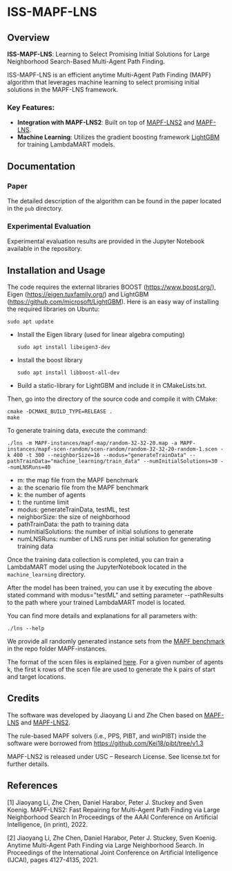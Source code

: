 # ISS-MAPF-LNS

## Overview

**ISS-MAPF-LNS**: Learning to Select Promising Initial Solutions for Large Neighborhood Search-Based Multi-Agent Path Finding.

ISS-MAPF-LNS is an efficient anytime Multi-Agent Path Finding (MAPF) algorithm that leverages machine learning to select promising initial solutions in the MAPF-LNS framework.

### Key Features:
- **Integration with MAPF-LNS2**: Built on top of [MAPF-LNS2](https://github.com/Jiaoyang-Li/MAPF-LNS2) and [MAPF-LNS](https://github.com/Jiaoyang-Li/MAPF-LNS).
- **Machine Learning**: Utilizes the gradient boosting framework [LightGBM](https://github.com/microsoft/LightGBM) for training LambdaMART models.

## Documentation

### Paper
The detailed description of the algorithm can be found in the paper located in the `pub` directory.

### Experimental Evaluation
Experimental evaluation results are provided in the Jupyter Notebook available in the repository.


## Installation and Usage

The code requires the external libraries 
BOOST (https://www.boost.org/), Eigen (https://eigen.tuxfamily.org/) and LightGBM (https://github.com/microsoft/LightGBM). 
Here is an easy way of installing the required libraries on Ubuntu:
```shell script
sudo apt update
```
- Install the Eigen library (used for linear algebra computing)
    ```shell script
    sudo apt install libeigen3-dev
    ```
- Install the boost library 
    ```shell script
    sudo apt install libboost-all-dev
    ```
- Build a static-library for LightGBM and include it in CMakeLists.txt.
   
Then, go into the directory of the source code and compile it with CMake: 
```shell script
cmake -DCMAKE_BUILD_TYPE=RELEASE .
make
```

To generate training data, execute the command:
```
./lns -m MAPF-instances/mapf-map/random-32-32-20.map -a MAPF-instances/mapf-scen-random/scen-random/random-32-32-20-random-1.scen -k 400 -t 300 --neighborSize=16 --modus="generateTrainData" --pathTrainData="machine_learning/train_data" --numInitialSolutions=30 --numLNSRuns=40
```

- m: the map file from the MAPF benchmark
- a: the scenario file from the MAPF benchmark
- k: the number of agents
- t: the runtime limit
- modus: generateTrainData, testML, test
- neighborSize: the size of neighborhood
- pathTrainData: the path to training data
- numInitialSolutions: the number of initial solutions to generate
- numLNSRuns: number of LNS runs per initial solution for generating training data

Once the training data collection is completed, you can train a LambdaMART model using the JupyterNotebook located in the `machine_learning` directory.

After the model has been trained, you can use it by executing the above stated command with modus="testML" and setting parameter --pathResults to the path where your trained LambdaMART model is located.

You can find more details and explanations for all parameters with:
```
./lns --help
```

We provide all randomly generated instance sets from the [MAPF benchmark](https://movingai.com/benchmarks/mapf/index.html) in the repo folder MAPF-instances. 

The format of the scen files is explained [here](https://movingai.com/benchmarks/formats.html). 
For a given number of agents k, the first k rows of the scen file are used to generate the k pairs of start and target locations.


## Credits

The software was developed by Jiaoyang Li and Zhe Chen based on [MAPF-LNS](https://github.com/Jiaoyang-Li/MAPF-LNS) and [MAPF-LNS2](https://github.com/Jiaoyang-Li/MAPF-LNS2).

The rule-based MAPF solvers (i.e., PPS, PIBT, and winPIBT) inside the software were borrowed from 
https://github.com/Kei18/pibt/tree/v1.3

MAPF-LNS2 is released under USC – Research License. See license.txt for further details.
 
## References
[1] Jiaoyang Li, Zhe Chen, Daniel Harabor, Peter J. Stuckey and Sven Koenig.
MAPF-LNS2: Fast Repairing for Multi-Agent Path Finding via Large Neighborhood Search
In Proceedings of the AAAI Conference on Artificial Intelligence, (in print), 2022.

[2] Jiaoyang Li, Zhe Chen, Daniel Harabor, Peter J. Stuckey, Sven Koenig. 
Anytime Multi-Agent Path Finding via Large Neighborhood Search. 
In Proceedings of the International Joint Conference on Artificial Intelligence (IJCAI), pages 4127-4135, 2021.
